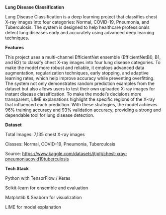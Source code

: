 **Lung Disease Classification**

Lung Disease Classification is a deep learning project that classifies chest X-ray images into four categories: Normal, COVID-19, Pneumonia, and Tuberculosis. The system is designed to help healthcare professionals detect lung diseases early and accurately using advanced deep learning techniques.

**Features**

This project uses a multi-channel EfficientNet ensemble (EfficientNetB0, B1, and B2) to classify chest X-ray images into four lung disease categories. To make the model more robust and reliable, it employs advanced data augmentation, regularization techniques, early stopping, and adaptive learning rates, which help improve accuracy while preventing overfitting. The system not only demonstrates random prediction examples from the dataset but also allows users to test their own uploaded X-ray images for instant disease classification. To make the model’s decisions more transparent, LIME explanations highlight the specific regions of the X-ray that influenced each prediction. With these strategies, the model achieves 96% training accuracy and 93% validation accuracy, providing a strong and dependable tool for lung disease detection.

**Dataset**

Total Images: 7,135 chest X-ray images

Classes: Normal, COVID-19, Pneumonia, Tuberculosis

Source: https://www.kaggle.com/datasets/jtiptj/chest-xray-pneumoniacovid19tuberculosis

**Tech Stack**

Python with TensorFlow / Keras

Scikit-learn for ensemble and evaluation

Matplotlib & Seaborn for visualization

LIME for model explanation
